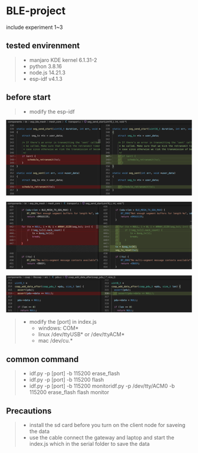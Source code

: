 # BLE-project

include experiment 1~3

## tested envirenment

> -   manjaro KDE kernel 6.1.31-2
> -   python 3.8.16
> -   node.js 14.21.3
> -   esp-idf v4.1.3

## before start

> -   modify the esp-idf

![image](./image/1.png)

![image](./image/2.png)

![image](./image/3.png)

> -   modify the [port] in index.js
>     -   windows: COM\*
>     -   linux /dev/ttyUSB\* or /dev/ttyACM\*
>     -   mac /dev/cu.\*

## common command

> -   idf.py -p [port] -b 115200 erase_flash
> -   idf.py -p [port] -b 115200 flash
> -   idf.py -p [port] -b 115200 monitoridf.py -p /dev/tty/ACM0 -b 115200 erase_flash flash monitor

## Precautions

> -   install the sd card before you turn on the client node for saveing the data
> -   use the cable connect the gateway and laptop and start the index.js which in the serial folder to save the data
